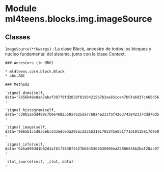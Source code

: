Module ml4teens.blocks.img.imageSource
======================================

Classes
-------

`ImageSource(**kwargs)`
:   La clase Block, ancestro de todos los bloques y núcleo fundamental del sistema, junto con la clase Context.

    ### Ancestors (in MRO)

    * ml4teens.core.block.Block
    * abc.ABC

    ### Methods

    `signal_dims(self, data='7a56b48e8aa7abaf307f0fd2058f0193421567b3ae85cce47b6fa6d37cb65d56')`
    :

    `signal_histogram(self, data='c30b5aadd499c7b0e4682350a7625da776824e233faf4263742842337ddd76d5')`
    :

    `signal_image(self, data='9e65b1c5d8a5ebc3d3edce3a295ac2236b31e1785245e551f71d10135817d950')`
    :

    `signal_info(self, data='6a5a890dd1b82d1af61f5838f3427bb945302638960ea22886846b2baf28ac97')`
    :

    `slot_source(self, _slot, data)`
    :